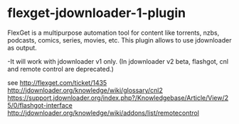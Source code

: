 # flexget-jdownloader-1-plugin 

FlexGet is a multipurpose automation tool for content like torrents, nzbs, podcasts, comics, series, movies, etc.
This plugin allows to use jdownloader as output.

-It will work with jdownloader v1 only. (In jdownloader v2 beta, flashgot, cnl and remote control are deprecated.)

see 
http://flexget.com/ticket/1435
http://jdownloader.org/knowledge/wiki/glossary/cnl2
https://support.jdownloader.org/index.php?/Knowledgebase/Article/View/25/0/flashgot-interface
http://jdownloader.org/knowledge/wiki/addons/list/remotecontrol